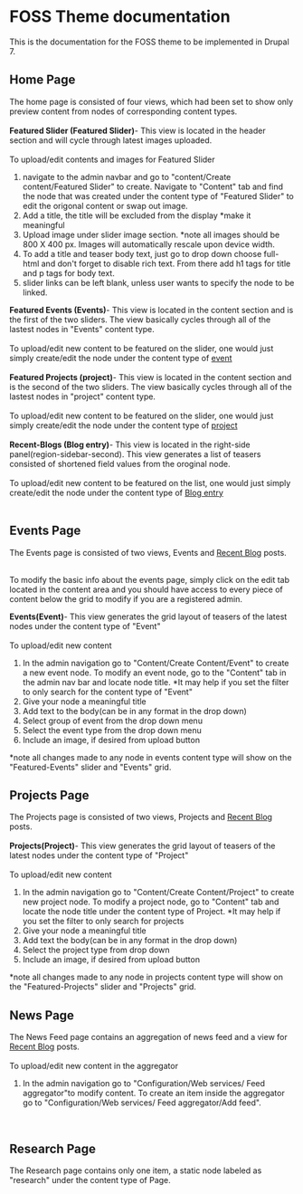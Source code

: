 <h1>FOSS Theme documentation</h1>
This is the documentation for the FOSS theme to be implemented in Drupal 7.<br />
<h2>Home Page</h2>
The home page is consisted of four views, which had been set to show only preview content from nodes of corresponding content types.<br /><br />
<strong>Featured Slider (Featured Slider)</strong>- This view is located in the header section
and will cycle through latest images uploaded. <br /><br /> To upload/edit contents and images for Featured 
Slider
<ol>
<li>navigate to the admin navbar and go to "content/Create content/Featured Slider" to create. Navigate to "Content" tab and find the node that was created under the content type of "Featured Slider" to edit the origonal content or swap out image.</li>
<li>Add a title, the title will be excluded from the display  *make it meaningful</li>
<li>Upload image under slider image section. *note all images should be 800 X 400 px. Images will automatically rescale upon device width.</li>
<li>To add a title and teaser body text, just go to drop down choose full-html and don't forget to disable rich text. From there add h1 tags for title and p tags for body text.</li>
<li>slider links can be left blank, unless user wants to specify the node to be linked.</li>
</ol>
<strong>Featured Events (Events)</strong>- This view is located in the content section and is the first of the two sliders. The view basically cycles through all of the lastest nodes in "Events" content type.<br /><br /> To upload/edit new content to be featured on the slider, one would just simply create/edit the node under the content type of  <a href="#events">event</a><br /><br />
<strong>Featured Projects (project)</strong>- This view is located in the content section and is the second of the two sliders. The view basically cycles through all of the lastest nodes in "project" content type.<br /><br /> To upload/edit new content to be featured on the slider, one would just simply create/edit the node under the content type of  <a href="#projects">project</a><br /><br />
<strong>Recent-Blogs (Blog entry)</strong>- This view is located in the right-side panel(region-sidebar-second). This view generates a list of teasers consisted of shortened field values from the oroginal node.<br /><br /> To upload/edit new content to be featured on the list, one would just simply create/edit the node under the content type of  <a href="#blogs">Blog entry</a><br /><br />
<h2>Events Page</h2>
The Events page is consisted of two views, Events and <a href="#blogs">Recent Blog</a> posts.<br /><br />
<p>To modify the basic info about the events page, simply click on the edit tab located in the content area and you should have access to every piece of content below the grid to modify if you are a registered admin.</p>
<strong>Events(Event)</strong>- This view generates the grid layout of teasers of the latest nodes under the content type of "Event"<br /><br /> <div name="events">To upload/edit new content</div>
<ol><li>In the admin navigation go to "Content/Create Content/Event" to create a new event node.  To modify an event node, go to the "Content" tab in the admin nav bar and locate node title. *It may help if you set the filter to only search for the content type of "Event"</li>
<li>Give your node a meaningful title</li>
<li>Add text to the body(can be in any format in the drop down)</li>
<li>Select group of event from the drop down menu</li>
<li>Select the event type from the drop down menu</li>
<li>Include an image, if desired from upload button</li>
</ol>
<p>*note all changes made to any node in events content type will show on the "Featured-Events" slider and "Events" grid.</p>

<h2>Projects Page</h2>
The Projects page is consisted of two views, Projects and <a href="#blogs">Recent Blog</a> posts.<br /><br />
<strong>Projects(Project)</strong>- This view generates the grid layout of teasers of the latest nodes under the content type of "Project"<br /><br /> <div name="projects">To upload/edit new content</div>
<ol><li>In the admin navigation go to "Content/Create Content/Project" to create new project node.  To modify a project node, go to "Content" tab and locate the node title under the content type of Project. *It may help if you set the filter to only search for projects</li>
<li>Give your node a meaningful title</li>
<li>Add text the body(can be in any format in the drop down)</li>
<li>Select the project type from drop down</li>
<li>Include an image, if desired from upload button</li>
</ol>
<p>*note all changes made to any node in projects content type will show on the "Featured-Projects" slider and "Projects" grid.</p>
<h2>News Page</h2>
The News Feed page contains an aggregation of news feed and a view for <a href="#blogs">Recent Blog</a> posts.<br /><br />
To upload/edit new content in the aggregator<br />
<ol><li>In the admin navigation go to "Configuration/Web services/ Feed aggregator"to modify content. To create an item inside the aggregator go to "Configuration/Web services/ Feed aggregator/Add feed". </li>
</ol><br />
<h2>Research Page</h2>
<p>The Research page contains only one item, a static node labeled as "research" under the content type of Page.</p><br /><br />
